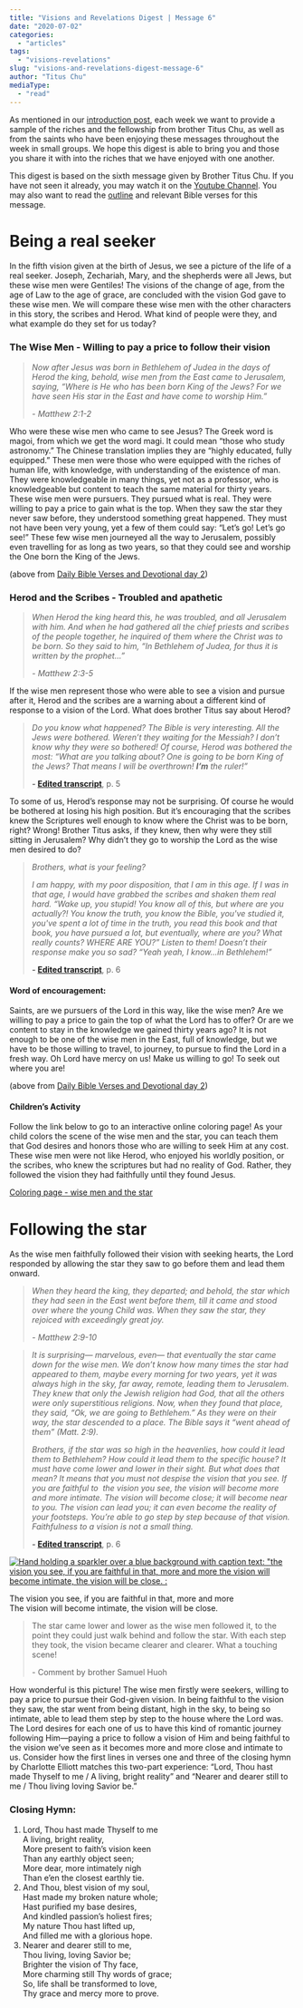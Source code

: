 ```yaml
---
title: "Visions and Revelations Digest | Message 6"
date: "2020-07-02"
categories: 
  - "articles"
tags: 
  - "visions-revelations"
slug: "visions-and-revelations-digest-message-6"
author: "Titus Chu"
mediaType: 
  - "read"
---
```


As mentioned in our [introduction post](https://www.asweetsavor.org/visions-and-revelations-digest-introduction/), each week we want to provide a sample of the riches and the fellowship from brother Titus Chu, as well as from the saints who have been enjoying these messages throughout the week in small groups. We hope this digest is able to bring you and those you share it with into the riches that we have enjoyed with one another.

This digest is based on the sixth message given by Brother Titus Chu. If you have not seen it already, you may watch it on the [Youtube Channel](https://youtu.be/vtdO7Bjykmg). You may also want to read the [outline](http://english.thechurchincleveland.org/uploads/3/6/7/5/3675146/visions_and_revelations_message_6.pdf) and relevant Bible verses for this message.

# **Being a real seeker**

In the fifth vision given at the birth of Jesus, we see a picture of the life of a real seeker. Joseph, Zechariah, Mary, and the shepherds were all Jews, but these wise men were Gentiles! The visions of the change of age, from the age of Law to the age of grace, are concluded with the vision God gave to these wise men. We will compare these wise men with the other characters in this story, the scribes and Herod. What kind of people were they, and what example do they set for us today?

### **The Wise Men - Willing to pay a price to follow their vision**

> _Now after Jesus was born in Bethlehem of Judea in the days of Herod the king, behold, wise men from the East came to Jerusalem, saying, “Where is He who has been born King of the Jews? For we have seen His star in the East and have come to worship Him.”_
> 
> \- _Matthew 2:1-2_

Who were these wise men who came to see Jesus? The Greek word is magoi, from which we get the word magi. It could mean “those who study astronomy.” The Chinese translation implies they are “highly educated, fully equipped.” These men were those who were equipped with the riches of human life, with knowledge, with understanding of the existence of man. They were knowledgeable in many things, yet not as a professor, who is knowledgeable but content to teach the same material for thirty years. These wise men were pursuers. They pursued what is real. They were willing to pay a price to gain what is the top. When they saw the star they never saw before, they understood something great happened. They must not have been very young, yet a few of them could say: “Let’s go! Let’s go see!” These few wise men journeyed all the way to Jerusalem, possibly even travelling for as long as two years, so that they could see and worship the One born the King of the Jews. 

(above from [Daily Bible Verses and Devotional day 2](http://english.thechurchincleveland.org/uploads/3/6/7/5/3675146/daily_bible_verses_message_6.pdf))

### **Herod and the Scribes - Troubled and apathetic**

> _When Herod the king heard this, he was troubled, and all Jerusalem with him. And when he had gathered all the chief priests and scribes of the people together, he inquired of them where the Christ was to be born. So they said to him, “In Bethlehem of Judea, for thus it is written by the prophet…”_
> 
> _\- Matthew 2:3-5_

If the wise men represent those who were able to see a vision and pursue after it, Herod and the scribes are a warning about a different kind of response to a vision of the Lord. What does brother Titus say about Herod?

> _Do you know what happened? The Bible is very interesting. All the Jews were bothered. Weren’t they waiting for the Messiah? I don’t know why they were so bothered! Of course, Herod was bothered the most: “What are you talking about? One is going to be born King of the Jews? That means I will be overthrown!_ **_I’m_** _the ruler!”_
> 
> **\- [Edited transcript](http://english.thechurchincleveland.org/uploads/3/6/7/5/3675146/message_6_edited.pdf)**, p. 5

To some of us, Herod’s response may not be surprising. Of course he would be bothered at losing his high position. But it’s encouraging that the scribes knew the Scriptures well enough to know where the Christ was to be born, right? Wrong! Brother Titus asks, if they knew, then why were they still sitting in Jerusalem? Why didn’t they go to worship the Lord as the wise men desired to do?

> _Brothers, what is your feeling?_ 
> 
> _I am happy, with my poor disposition, that I am in this age. If I was in that age, I would have grabbed the scribes and shaken them real hard. “Wake up, you stupid! You know all of this, but where are you actually?! You know the truth, you know the Bible, you've studied it, you've spent a lot of time in the truth, you read this book and that book, you have pursued a lot, but eventually, where are you? What really counts? WHERE ARE YOU?” Listen to them! Doesn’t their response make you so sad? “Yeah yeah, I know...in Bethlehem!”_
> 
> **\- [Edited transcript](http://english.thechurchincleveland.org/uploads/3/6/7/5/3675146/message_6_edited.pdf)**, p. 6

#### **Word of encouragement:** 

Saints, are we pursuers of the Lord in this way, like the wise men? Are we willing to pay a price to gain the top of what the Lord has to offer? Or are we content to stay in the knowledge we gained thirty years ago? It is not enough to be one of the wise men in the East, full of knowledge, but we have to be those willing to travel, to journey, to pursue to find the Lord in a fresh way. Oh Lord have mercy on us! Make us willing to go! To seek out where you are!

(above from [Daily Bible Verses and Devotional day 2](http://english.thechurchincleveland.org/uploads/3/6/7/5/3675146/daily_bible_verses_message_6.pdf))

#### Children’s Activity

Follow the link below to go to an interactive online coloring page! As your child colors the scene of the wise men and the star, you can teach them that God desires and honors those who are willing to seek Him at any cost. These wise men were not like Herod, who enjoyed his worldly position, or the scribes, who knew the scriptures but had no reality of God. Rather, they followed the vision they had faithfully until they found Jesus. 

[Coloring page - wise men and the star](http://www.supercoloring.com/coloring-pages/star-of-bethlehem?colore=online)

# **Following the star**

As the wise men faithfully followed their vision with seeking hearts, the Lord responded by allowing the star they saw to go before them and lead them onward. 

> _When they heard the king, they departed; and behold, the star which they had seen in the East went before them, till it came and stood over where the young Child was. When they saw the star, they rejoiced with exceedingly great joy._
> 
> _\- Matthew 2:9-10_

> _It is surprising— marvelous, even— that eventually the star came down for the wise men. We don’t know how many times the star had appeared to them, maybe every morning for two years, yet it was always high in the sky, far away, remote, leading them to Jerusalem. They knew that only the Jewish religion had God, that all the others were only superstitious religions. Now, when they found that place, they said, “Ok, we are going to Bethlehem.” As they were on their way, the star descended to a place. The Bible says it “went ahead of them” (Matt. 2:9)._ 
> 
> _Brothers, if the star was so high in the heavenlies, how could it lead them to Bethlehem? How could it lead them to the specific house? It must have come lower and lower in their sight. But what does that mean? It means that you must not despise the vision that you see. If you are faithful to  the vision you see, the vision will become more and more intimate. The vision will become close; it will become near to you. The vision can lead you; it can even become the reality of your footsteps. You’re able to go step by step because of that vision. Faithfulness to a vision is not a small thing._
> 
> **\- [Edited transcript](http://english.thechurchincleveland.org/uploads/3/6/7/5/3675146/message_6_edited.pdf)**, p. 6

[![Hand holding a sparkler over a blue background with caption text: "the vision you see, if you are faithful in that, more and more the vision will become intimate, the vision will be close. :](http://english.thechurchincleveland.org/uploads/3/6/7/5/3675146/msg6-quote4-1-0.png)](http://english.thechurchincleveland.org/uploads/3/6/7/5/3675146/msg6-quote4-1-0.png)

The vision you see, if you are faithful in that, more and more  
The vision will become intimate, the vision will be close.  

> The star came lower and lower as the wise men followed it, to the point they could just walk behind and follow the star. With each step they took, the vision became clearer and clearer. What a touching scene!
> 
> \- Comment by brother Samuel Huoh

How wonderful is this picture! The wise men firstly were seekers, willing to pay a price to pursue their God-given vision. In being faithful to the vision they saw, the star went from being distant, high in the sky, to being so intimate, able to lead them step by step to the house where the Lord was. The Lord desires for each one of us to have this kind of romantic journey following Him―paying a price to follow a vision of Him and being faithful to the vision we’ve seen as it becomes more and more close and intimate to us. Consider how the first lines in verses one and three of the closing hymn by Charlotte Elliott matches this two-part experience: “Lord, Thou hast made Thyself to me / A living, bright reality” and “Nearer and dearer still to me / Thou living loving Savior be.”

### Closing Hymn: 

1. Lord, Thou hast made Thyself to me  
    A living, bright reality,  
    More present to faith’s vision keen  
    Than any earthly object seen;  
    More dear, more intimately nigh  
    Than e’en the closest earthly tie.
2. And Thou, blest vision of my soul,  
    Hast made my broken nature whole;  
    Hast purified my base desires,  
    And kindled passion’s holiest fires;  
    My nature Thou hast lifted up,  
    And filled me with a glorious hope.
3. Nearer and dearer still to me,  
    Thou living, loving Savior be;  
    Brighter the vision of Thy face,  
    More charming still Thy words of grace;  
    So, life shall be transformed to love,  
    Thy grace and mercy more to prove.
